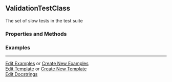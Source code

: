 ## <a id="Peeves.TestUtils.ValidationTestClass">ValidationTestClass</a>
The set of slow tests in the test suite

### Properties and Methods


### Examples


___

[Edit Examples](https://github.com/McCoyGroup/References/edit/gh-pages/Documentation/examples/Peeves/TestUtils/ValidationTestClass.md) or 
[Create New Examples](https://github.com/McCoyGroup/References/new/gh-pages/?filename=Documentation/examples/Peeves/TestUtils/ValidationTestClass.md) <br/>
[Edit Template](https://github.com/McCoyGroup/References/edit/gh-pages/Documentation/templates/Peeves/TestUtils/ValidationTestClass.md) or 
[Create New Template](https://github.com/McCoyGroup/References/new/gh-pages/?filename=Documentation/templates/Peeves/TestUtils/ValidationTestClass.md) <br/>
[Edit Docstrings](https://github.com/McCoyGroup/Peeves/edit/master/TestUtils.py?message=Update%20Docs)